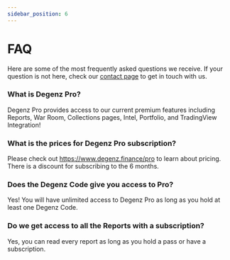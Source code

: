 ```yaml
---
sidebar_position: 6
---
```


# FAQ

Here are some of the most frequently asked questions we receive.
If your question is not here, check our [contact page](/Contact) to get in touch with us.
### What is Degenz Pro? 
Degenz Pro provides access to our current premium features including Reports, War Room, Collections pages, Intel, Portfolio, and TradingView Integration!

### What is the prices for Degenz Pro subscription? 
Please check out https://www.degenz.finance/pro to learn about pricing. There is a discount for subscribing to the 6 months.

### Does the Degenz Code give you access to Pro? 
Yes! You will have unlimited access to Degenz Pro as long as you hold at least one Degenz Code.

### Do we get access to all the Reports with a subscription? 
Yes, you can read every report as long as you hold a pass or have a subscription.



